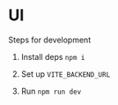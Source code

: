 # UI

Steps for development

1. Install deps `npm i`

2. Set up `VITE_BACKEND_URL`

3. Run `npm run dev`
